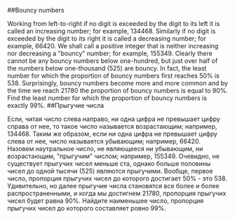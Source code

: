 ##Bouncy numbers

Working from left-to-right if no digit is exceeded by the digit to its left it is called an increasing number; for example, 134468.
Similarly if no digit is exceeded by the digit to its right it is called a decreasing number; for example, 66420.
We shall call a positive integer that is neither increasing nor decreasing a "bouncy" number; for example, 155349.
Clearly there cannot be any bouncy numbers below one-hundred, but just over half of the numbers below one-thousand (525) are bouncy. In fact, the least number for which the proportion of bouncy numbers first reaches 50% is 538.
Surprisingly, bouncy numbers become more and more common and by the time we reach 21780 the proportion of bouncy numbers is equal to 90%.
Find the least number for which the proportion of bouncy numbers is exactly 99%.
##Прыгучие числа

Если, читая число слева направо, ни одна цифра не превышает цифру справа от нее, то такое число называется возрастающим; например, 134468.
Таким же образом, если ни одна цифра не превышает цифру слева от нее, число называется убывающим; например, 66420.
Назовем наутральное число, не являющееся ни убывающим, ни возрастающим, "прыгучим" числом; например, 155349.
Очевидно, не существует прыгучих чисел меньше ста, однако больше половины чисел до одной тысячи (525) являются прыгучими. Вообще, первое число, пропорция прыгучих чисел до которого достигает 50% - это 538.
Удивительно, но далее прыгучие числа становятся все более и более распространенными, и когда мы достигнем 21780, пропорция прыгучих чисел будет равна 90%.
Найдите наименьшее число, пропорция прыгучих чисел до которого составляет ровно 99%.
